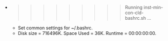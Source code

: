 * >>>>>>>>> Running inst-min-con-cld-bashrc.sh ...
  * Set common settings for ~/.bashrc.
  * Disk size = 716496K. Space Used = 36K. Runtime = 00:00:00:00.
